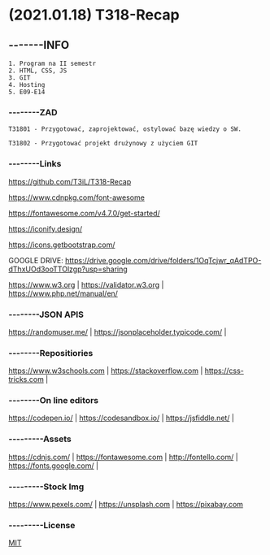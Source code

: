 # (2021.01.18) T318-Recap

## -------INFO
```
1. Program na II semestr
2. HTML, CSS, JS
3. GIT
4. Hosting
5. E09-E14
```

### --------ZAD

```
T31801 - Przygotować, zaprojektować, ostylować bazę wiedzy o SW.

T31802 - Przygotować projekt drużynowy z użyciem GIT

```

### --------Links
https://github.com/T3iL/T318-Recap

https://www.cdnpkg.com/font-awesome

https://fontawesome.com/v4.7.0/get-started/

https://iconify.design/

https://icons.getbootstrap.com/

GOOGLE DRIVE: 
https://drive.google.com/drive/folders/1OqTcjwr_qAdTPO-dThxUOd3ooTTOlzgp?usp=sharing

https://www.w3.org | https://validator.w3.org | https://www.php.net/manual/en/
### --------JSON APIS
https://randomuser.me/ | https://jsonplaceholder.typicode.com/ | 
### --------Repositiories
https://www.w3schools.com | https://stackoverflow.com | https://css-tricks.com |
### --------On line editors
https://codepen.io/ | https://codesandbox.io/ | https://jsfiddle.net/ |
### ---------Assets
https://cdnjs.com/ | https://fontawesome.com | http://fontello.com/ | https://fonts.google.com/ |
### ---------Stock Img
https://www.pexels.com/ | https://unsplash.com | https://pixabay.com
### ---------License
[MIT](https://choosealicense.com/licenses/mit/)
